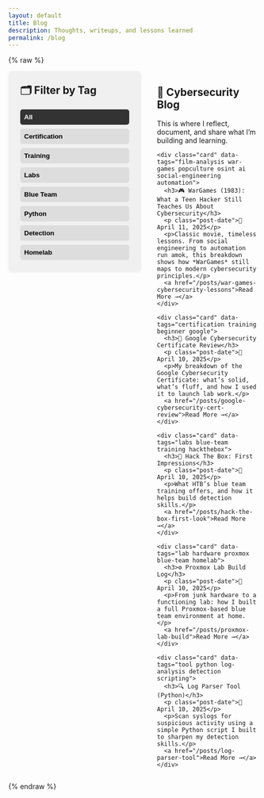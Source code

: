 ```yaml
---
layout: default
title: Blog
description: Thoughts, writeups, and lessons learned
permalink: /blog
---
```


{% raw %}
<div class="blog-wrapper">

  <!-- SIDEBAR WITH TAG FILTER -->
  <aside class="blog-sidebar">
    <h2>🗂️ Filter by Tag</h2>
    <div class="tag-filter">
      <button data-filter="all" class="active">All</button>
      <button data-filter="certification">Certification</button>
      <button data-filter="training">Training</button>
      <button data-filter="labs">Labs</button>
      <button data-filter="blue-team">Blue Team</button>
      <button data-filter="python">Python</button>
      <button data-filter="detection">Detection</button>
      <button data-filter="homelab">Homelab</button>
    </div>
  </aside>

  <!-- MAIN BLOG CONTENT -->
  <section class="blog-content">
    <h1>📝 Cybersecurity Blog</h1>
    <p>This is where I reflect, document, and share what I’m building and learning.</p>
    
    <div class="card" data-tags="film-analysis war-games popculture osint ai social-engineering automation">
      <h3>🎮 WarGames (1983): What a Teen Hacker Still Teaches Us About Cybersecurity</h3>
      <p class="post-date">📅 April 11, 2025</p>
      <p>Classic movie, timeless lessons. From social engineering to automation run amok, this breakdown       shows how *WarGames* still maps to modern cybersecurity principles.</p>
      <a href="/posts/war-games-cybersecurity-lessons">Read More →</a>
    </div>
    
    <div class="card" data-tags="certification training beginner google">
      <h3>🔐 Google Cybersecurity Certificate Review</h3>
      <p class="post-date">📅 April 10, 2025</p>
      <p>My breakdown of the Google Cybersecurity Certificate: what’s solid, what’s fluff, and how I used it to launch lab work.</p>
      <a href="/posts/google-cybersecurity-cert-review">Read More →</a>
    </div>

    <div class="card" data-tags="labs blue-team training hackthebox">
      <h3>🧠 Hack The Box: First Impressions</h3>
      <p class="post-date">📅 April 10, 2025</p>
      <p>What HTB’s blue team training offers, and how it helps build detection skills.</p>
      <a href="/posts/hack-the-box-first-look">Read More →</a>
    </div>

    <div class="card" data-tags="lab hardware proxmox blue-team homelab">
      <h3>⚙️ Proxmox Lab Build Log</h3>
      <p class="post-date">📅 April 10, 2025</p>
      <p>From junk hardware to a functioning lab: how I built a full Proxmox-based blue team environment at home.</p>
      <a href="/posts/proxmox-lab-build">Read More →</a>
    </div>

    <div class="card" data-tags="tool python log-analysis detection scripting">
      <h3>🔍 Log Parser Tool (Python)</h3>
      <p class="post-date">📅 April 10, 2025</p>
      <p>Scan syslogs for suspicious activity using a simple Python script I built to sharpen my detection skills.</p>
      <a href="/posts/log-parser-tool">Read More →</a>
    </div>
  </section>

</div>

<!-- STYLES -->
<style>
.blog-wrapper {
  display: flex;
  flex-direction: row;
  align-items: flex-start;
  gap: 2rem;
  flex-wrap: nowrap;
}

.blog-sidebar {
  width: 220px;
  flex-shrink: 0;
  background: #f0f0f0;
  padding: 1.5rem;
  border-radius: 8px;
  box-shadow: 0 1px 5px rgba(0,0,0,0.05);
}

.blog-sidebar h2 {
  margin-top: 0;
}

.tag-filter {
  display: flex;
  flex-direction: column;
  gap: 0.5rem;
}

.tag-filter button {
  background: #ddd;
  border: none;
  padding: 0.5rem;
  border-radius: 5px;
  font-weight: bold;
  cursor: pointer;
  text-align: left;
  transition: background 0.2s ease;
}

.tag-filter button:hover,
.tag-filter button.active {
  background: #333;
  color: #fff;
}

.blog-content {
  flex-grow: 1;
  min-width: 0;
}

.card {
  background: #fff;
  padding: 1.5rem;
  margin-bottom: 1.5rem;
  box-shadow: 0 2px 8px rgba(0,0,0,0.05);
  border-radius: 8px;
}

@media screen and (max-width: 768px) {
  .blog-wrapper {
    flex-direction: column;
  }

  .blog-sidebar,
  .blog-content {
    width: 100%;
    padding: 1rem;
  }

  .card {
    font-size: 1.1rem;
    padding: 1.25rem;
  }

  .card h3 {
    font-size: 1.3rem;
  }

  .card a {
    font-size: 1.05rem;
  }

  .tag-filter {
    flex-direction: row;
    flex-wrap: wrap;
    gap: 0.5rem;
  }

  .tag-filter button {
    flex: 1 1 auto;
    text-align: center;
  }
}
</style>

<!-- FILTER SCRIPT -->
<script>
  const filterButtons = document.querySelectorAll('.tag-filter button');
  const cards = document.querySelectorAll('.card');

  filterButtons.forEach(button => {
    button.addEventListener('click', () => {
      const tag = button.dataset.filter;

      filterButtons.forEach(btn => btn.classList.remove('active'));
      button.classList.add('active');

      cards.forEach(card => {
        const tags = card.dataset.tags.split(" ");
        const show = tag === "all" || tags.includes(tag);
        card.style.display = show ? "block" : "none";
      });
    });
  });
</script>
{% endraw %}
